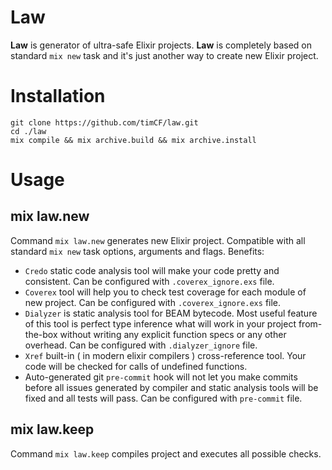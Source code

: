 # Law

**Law** is generator of ultra-safe Elixir projects. **Law** is completely based on standard `mix new` task and it's just another way to create new Elixir project.

# Installation

```
git clone https://github.com/timCF/law.git
cd ./law
mix compile && mix archive.build && mix archive.install
```

# Usage
## mix law.new
Command `mix law.new` generates new Elixir project. Compatible with all standard `mix new` task options, arguments and flags. Benefits:
- `Credo` static code analysis tool will make your code pretty and consistent. Can be configured with `.coverex_ignore.exs` file.
- `Coverex` tool will help you to check test coverage for each module of new project. Can be configured with `.coverex_ignore.exs` file.
- `Dialyzer` is static analysis tool for BEAM bytecode. Most useful feature of this tool is perfect type inference what will work in your project from-the-box without writing any explicit function specs or any other overhead. Can be configured with `.dialyzer_ignore` file.
- `Xref` built-in ( in modern elixir compilers ) cross-reference tool. Your code will be checked for calls of undefined functions.
- Auto-generated git `pre-commit` hook will not let you make commits before all issues generated by compiler and static analysis tools will be fixed and all tests will pass. Can be configured with `pre-commit` file.

## mix law.keep
Command `mix law.keep` compiles project and executes all possible checks.
